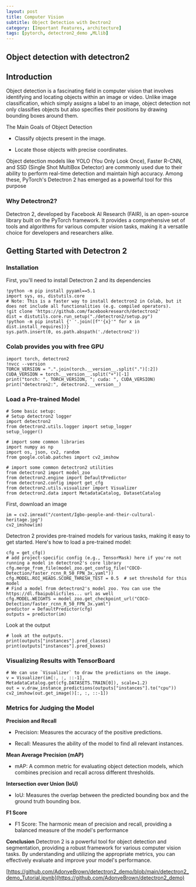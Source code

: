 ```yaml
---
layout: post
title: Computer Vision
subtitle: Object Detection with Dectron2
category: [Important Features, architecture]
tags: [pytorch, detectron2_demo ,MLlib]
---
```


## Object detection with detectron2

## Introduction

Object detection is a fascinating field in computer vision that involves identifying and locating objects within an image or video. Unlike image classification, which simply assigns a label to an image, object detection not only classifies objects but also specifies their positions by drawing bounding boxes around them.

The Main Goals of Object Detection
- Classify objects present in the image.

- Locate those objects with precise coordinates.

Object detection models like YOLO (You Only Look Once), Faster R-CNN, and SSD (Single Shot MultiBox Detector) are commonly used due to their ability to perform real-time detection and maintain high accuracy. Among these, PyTorch's Detectron 2 has emerged as a powerful tool for this purpose


### Why Detectron2?

Detectron 2, developed by Facebook AI Research (FAIR), is an open-source library built on the PyTorch framework. It provides a comprehensive set of tools and algorithms for various computer vision tasks, making it a versatile choice for developers and researchers alike.



## Getting Started with Detectron 2
### Installation
First, you'll need to install Detectron 2 and its dependencies

```colab_notebook
!python -m pip install pyyaml==5.1
import sys, os, distutils.core
# Note: This is a faster way to install detectron2 in Colab, but it does not include all functionalities (e.g. compiled operators).
!git clone 'https://github.com/facebookresearch/detectron2'
dist = distutils.core.run_setup("./detectron2/setup.py")
!python -m pip install {' '.join([f"'{x}'" for x in dist.install_requires])}
sys.path.insert(0, os.path.abspath('./detectron2'))

```
### Colab provides you with free GPU
```
import torch, detectron2
!nvcc --version
TORCH_VERSION = ".".join(torch.__version__.split(".")[:2])
CUDA_VERSION = torch.__version__.split("+")[-1]
print("torch: ", TORCH_VERSION, "; cuda: ", CUDA_VERSION)
print("detectron2:", detectron2.__version__)
```
### Load a Pre-trained Model
```
# Some basic setup:
# Setup detectron2 logger
import detectron2
from detectron2.utils.logger import setup_logger
setup_logger()

# import some common libraries
import numpy as np
import os, json, cv2, random
from google.colab.patches import cv2_imshow

# import some common detectron2 utilities
from detectron2 import model_zoo
from detectron2.engine import DefaultPredictor
from detectron2.config import get_cfg
from detectron2.utils.visualizer import Visualizer
from detectron2.data import MetadataCatalog, DatasetCatalog
```
First, download an image 
```
im = cv2.imread("/content/Igbo-people-and-their-cultural-heritage.jpg")
cv2_imshow(im)
```
Detectron 2 provides pre-trained models for various tasks, making it easy to get started. Here's how to load a pre-trained model:

```
cfg = get_cfg()
# add project-specific config (e.g., TensorMask) here if you're not running a model in detectron2's core library
cfg.merge_from_file(model_zoo.get_config_file("COCO-Detection/faster_rcnn_R_50_FPN_3x.yaml"))
cfg.MODEL.ROI_HEADS.SCORE_THRESH_TEST = 0.5  # set threshold for this model
# Find a model from detectron2's model zoo. You can use the https://dl.fbaipublicfiles... url as well
cfg.MODEL.WEIGHTS = model_zoo.get_checkpoint_url("COCO-Detection/faster_rcnn_R_50_FPN_3x.yaml")
predictor = DefaultPredictor(cfg)
outputs = predictor(im)
```

Look at the output
```
# look at the outputs.
print(outputs["instances"].pred_classes)
print(outputs["instances"].pred_boxes)
```

### Visualizing Results with TensorBoard

```
# We can use `Visualizer` to draw the predictions on the image.
v = Visualizer(im[:, :, ::-1], MetadataCatalog.get(cfg.DATASETS.TRAIN[0]), scale=1.2)
out = v.draw_instance_predictions(outputs["instances"].to("cpu"))
cv2_imshow(out.get_image()[:, :, ::-1])
```


### Metrics for Judging the Model
**Precision and Recall**
- Precision: Measures the accuracy of the positive predictions.

- Recall: Measures the ability of the model to find all relevant instances.

**Mean Average Precision (mAP)**
- mAP: A common metric for evaluating object detection models, which combines precision and recall across different thresholds.

**Intersection over Union (IoU)**
- IoU: Measures the overlap between the predicted bounding box and the ground truth bounding box.

**F1 Score**
- F1 Score: The harmonic mean of precision and recall, providing a balanced measure of the model's performance

**Conclusion**
Detectron 2 is a powerful tool for object detection and segmentation, providing a robust framework for various computer vision tasks. By understanding and utilizing the appropriate metrics, you can effectively evaluate and improve your model's performance.

[https://github.com/AdonyeBrown/detectron2_demo/blob/main/detectron2_demo_Tutorial.ipynb](https://github.com/AdonyeBrown/detectron2_demo)
